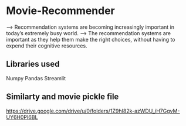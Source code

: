 # Movie-Recommender

--> Recommendation systems are becoming increasingly important in today’s extremely busy world. --> The recommendation systems are important as they help them make the right choices, without having to expend their cognitive resources.

## Libraries used
Numpy
Pandas
Streamlit

## Similarty and movie pickle file
https://drive.google.com/drive/u/0/folders/1Z9hI82k-azWDU_iH7GgvM-UY6H0PI6BL

